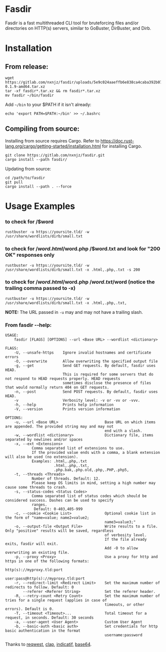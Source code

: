 # Fasdir

Fasdir is a fast multithreaded CLI tool for bruteforcing files and/or directories on HTTP(s) servers, similar to GoBuster, DirBuster, and Dirb.

# Installation

## From release:

```
wget https://gitlab.com/nxnjz/fasdir/uploads/5e9c024aaeffb6e838ca4caba392b077/fasdir-0.1.9-amd64.tar.xz
tar -xf fasdir*.tar.xz && rm fasdir*.tar.xz
mv fasdir ~/bin/fasdir
```
Add `~/bin` to your $PATH if it isn't already:

```
echo 'export PATH=$PATH:~/bin' >> ~/.bashrc
```

## Compiling from source:

Installing from source requires Cargo. Refer to https://doc.rust-lang.org/cargo/getting-started/installation.html for installing Cargo.

```
git clone https://gitlab.com/nxnjz/fasdir.git
cargo install --path fasdir/
```

Updating from source:

```
cd /path/to/fasdir
git pull
cargo install --path . --force
```

# Usage Examples

### to check for /$word
`rustbuster -u https://yoursite.tld/ -w /usr/share/wordlists/dirb/small.txt`

### to check for /$word.html /$word.php /$word.txt and look for "200 OK" responses only
`rustbuster -u https://yoursite.tld/ -w /usr/share/wordlists/dirb/small.txt -x .html,.php,.txt -s 200`

### to check for /$word.html /$word.php /$word.txt /$word (notice the trailing comma passed to -x)
`rustbuster -u https://yoursite.tld/ -w /usr/share/wordlists/dirb/small.txt -x .html,.php,.txt,`

**NOTE:** The URL passed in `-u` may and may not have a trailing slash.

### From fasdir --help:

```
USAGE:
    fasdir [FLAGS] [OPTIONS] --url <Base URL> --wordlist <dictionary>

FLAGS:
    -U, --unsafe-https    Ignore invalid hostnames and certificate errors
    -O, --overwrite       Allow overwriting the specified output file
    -g, --get             Send GET requests. By default, fasdir uses HEAD.
                          This is required for some servers that do not respond to HEAD requests properly. HEAD requests
                          sometimes disclose the presence of files that would normally return 404 on GET requests.
    -n, --post            Send POST requests. By default, fasdir uses HEAD.
    -v                    Verbosity level: -v or -vv or -vvv. 
    -h, --help            Prints help information
    -V, --version         Prints version information

OPTIONS:
    -u, --url <Base URL>                     Base URL on which items are appended. The provided string may and may not
                                             end with a slash.
    -w, --wordlist <dictionary>              Dictionary file, items separated by newlines and/or spaces
    -x, --ext <Extensions>
            Comma separated list of extensions to use.
            If the provided value ends with a comma, a blank extension will also be used (no extension).
            Examples: .html,.php,.txt
                      .html,.php,.txt,
                      .php.bak,.php.old,.php,.PHP,.php5,
    -t, --threads <Threads>
            Number of threads. Default: 12.
            Please keep OS limits in mind, setting a high number may cause some threads to crash.
    -s, --status-codes <Status Codes>
            Comma separated list of status codes which should be considered success. Dashes can be used to specify
            ranges.
             Default: 0-403,405-999
    -c, --cookie <Cookie List>               Optional cookie list in the form of "name=value; name2=value2;
                                             name3=value3;"
    -o, --output-file <Output File>          Write results to a file. Only "positive" results will be saved, regardless
                                             of verbosity level.
                                             If the file already exits, fasdir will exit.
                                             Add -O to allow overwriting an existing file.
    -p, --proxy <Proxy>                      Use a proxy for http and https in one of the following formats:
                                             http(s)://myproxy.tld:port
                                             user:pass@http(s)://myproxy.tld:port
    -r, --redirect-limit <Redirect Limit>    Set the maximum number of redirects to follow. Default: 0
        --referer <Referer String>           Set the referer header.
    -R, --retry-count <Retry Count>          Set the maximum number of tries for a single request (applies in case of
                                             timeouts, or other errors). Default is 0.
    -T, --timeout <Timeout>...               Total timeout for a request, in seconds. Default: 30 seconds
    -a, --user-agent <User Agent>            Custom User Agent
    -b, --basic-auth <basic auth>            Set credentials for http basic authentication in the format
                                             username:password
```


Thanks to [reqwest]("https://github.com/seanmonstar/reqwest"), [clap]("https://github.com/clap-rs/clap"), [indicatif]("https://github.com/mitsuhiko/indicatif"), [base64]("https://docs.rs/base64/0.10.1/base64/").


